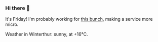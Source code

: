 ### Hi there :wave:

It's Friday! I'm probably working for [this bunch](https://github.com/kohofinancial), making a service more micro.

Weather in Winterthur: sunny, at +16°C.

